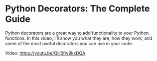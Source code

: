 # Python Decorators: The Complete Guide

Python decorators are a great way to add functionality to your Python functions. In this video, I'll show you what they are, how they work, and some of the most useful decorators you can use in your code.

Video: https://youtu.be/QH5fw9kxDQA.
